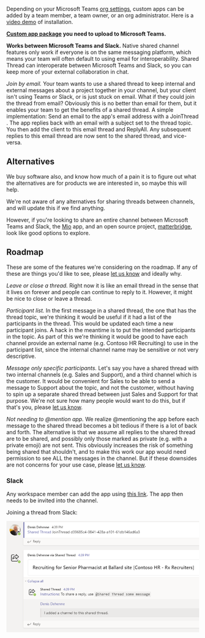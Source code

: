 Depending on your Microsoft Teams [org settings](https://docs.microsoft.com/en-us/microsoftteams/teams-custom-app-policies-and-settings), custom apps can be added by a team member, a team owner, or an org administrator.  Here is a [video demo](https://www.youtube.com/watch?v=cqxjc1DzKZw) of installation.

**[Custom app package](./SharedThread.zip) you need to upload to Microsoft Teams.**




**Works between Microsoft Teams and Slack.** Native shared channel features only work if everyone is on the same messaging platform, which means your team will often default to using email for interoperability.  Shared Thread can interoperate between Microsoft Teams and Slack, so you can keep more of your external collaboration in chat.

*Join by email.*  Your team wants to use a shared thread to keep internal and external messages about a project together in your channel, but your client isn't using Teams or Slack, or is just stuck on email.  What if they could join the thread from email?  Obviously this is no better than email for them, but it enables your team to get the benefits of a shared thread.  A simple implementation:  Send an email to the app's email address with a JoinThread <threadId>.  The app replies back with an email with a subject set to the thread topic.  You then add the client to this email thread and ReplyAll.  Any subsequent replies to this email thread are now sent to the shared thread, and vice-versa.

## Alternatives
We buy software also, and know how much of a pain it is to figure out what the alternatives are for products we are interested in, so maybe this will help.  

We're not aware of any alternatives for sharing threads between channels, and will update this if we find anything.

However, if you're looking to share an entire channel between Microsoft Teams and Slack, the [Mio](https://m.io/) app, and an open source project, [matterbridge](https://github.com/42wim/matterbridge/blob/master/README.md), look like good options to explore.

## Roadmap
These are some of the features we're considering on the roadmap.  If any of these are things you'd like to see, please [let us know](../about/#contact-us) and ideally why.

*Leave or close a thread.*  Right now it is like an email thread in the sense that it lives on forever and people can continue to reply to it.  However, it might be nice to close or leave a thread.

*Participant list.*  In the first message in a shared thread, the one that has the thread topic, we're thinking it would be useful if it had a list of the participants in the thread.  This would be updated each time a new participant joins.  A hack in the meantime is to put the intended participants in the topic.  As part of this we're thinking it would be good to have each channel provide an external name (e.g. Contoso HR Recruiting) to use in the participant list, since the internal channel name may be sensitive or not very descriptive.

*Message only specific participants.*  Let's say you have a shared thread with two internal channels (e.g. Sales and Support), and a third channel which is the customer.  It would be convenient for Sales to be able to send a message to Support about the topic, and not the customer, without having to spin up a separate shared thread between just Sales and Support for that purpose.  We're not sure how many people would want to do this, but if that's you, please [let us know](../about/#contact-us).

*Not needing to @mention app.*  We realize @mentioning the app before each message to the shared thread becomes a bit tedious if there is a lot of back and forth.  The alternative is that we assume all replies to the shared thread are to be shared, and possibly only those marked as private (e.g. with a private emoji) are not sent.  This obviously increases the risk of something being shared that shouldn't, and to make this work our app would need permission to see ALL the messages in the channel.   But if these downsides are not concerns for your use case, please [let us know](../about/#contact-us).

### Slack
Any workspace member can add the app using [this link](https://slack.com/oauth/v2/authorize?scope=chat%3awrite%2cchat%3awrite.customize%2capp_mentions%3aread%2cgroups%3aread%2cusers%3aread%2cusers.profile%3aread%2cchannels%3aread%2cteam%3aread&client_id=2537782468113.2859934187347&redirect_uri=https%3a%2f%2fslack.botframework.com%2fHome%2fauth%2fv2&state=SharedThread).  The app then needs to be invited into the channel.  

Joining a thread from Slack:

![](/assets/images/Join-from-Teams.png)